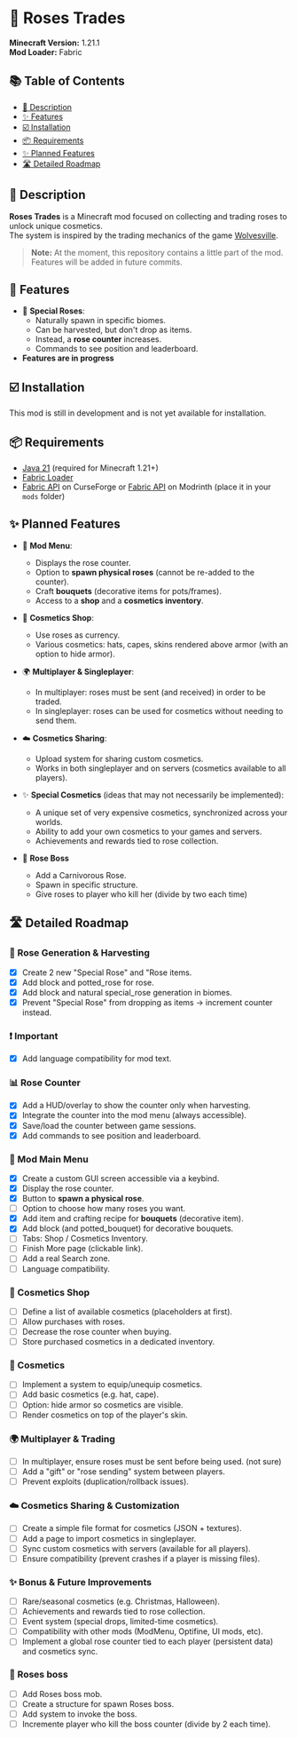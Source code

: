 # 🌹 Roses Trades

**Minecraft Version:** 1.21.1  
**Mod Loader:** Fabric  

## 📚 Table of Contents

- [📖 Description](#-description)
- [✨ Features](#-features)
- [☑️ Installation](#️-installation)
- [📦 Requirements](#-requirements)
- [✨ Planned Features](#-planned-features)
- [🛣️ Detailed Roadmap](#️-detailed-roadmap)

## 📖 Description

**Roses Trades** is a Minecraft mod focused on collecting and trading roses to unlock unique cosmetics.  
The system is inspired by the trading mechanics of the game [Wolvesville](https://www.wolvesville.com/).

> **Note:** At the moment, this repository contains a little part of the mod.  
> Features will be added in future commits.

## 🚀 Features

- 🌱 **Special Roses**:  
  - Naturally spawn in specific biomes.  
  - Can be harvested, but don't drop as items.  
  - Instead, a **rose counter** increases.  
  - Commands to see position and leaderboard.
- **Features are in progress**

## ☑️ Installation

This mod is still in development and is not yet available for installation.  

## 📦 Requirements

- [Java 21](https://adoptium.net/) (required for Minecraft 1.21+)  
- [Fabric Loader](https://fabricmc.net/use/)  
- [Fabric API](https://www.curseforge.com/minecraft/mc-mods/fabric-api) on CurseForge or [Fabric API](https://modrinth.com/mod/fabric-api) on Modrinth (place it in your `mods` folder)  

## ✨ Planned Features

- 🎁 **Mod Menu**:  
  - Displays the rose counter.  
  - Option to **spawn physical roses** (cannot be re-added to the counter).  
  - Craft **bouquets** (decorative items for pots/frames).  
  - Access to a **shop** and a **cosmetics inventory**.  

- 🛒 **Cosmetics Shop**:  
  - Use roses as currency.  
  - Various cosmetics: hats, capes, skins rendered above armor (with an option to hide armor).  

- 🌍 **Multiplayer & Singleplayer**:  
  - In multiplayer: roses must be sent (and received) in order to be traded.  
  - In singleplayer: roses can be used for cosmetics without needing to send them.  

- ☁️ **Cosmetics Sharing**:  
  - Upload system for sharing custom cosmetics.  
  - Works in both singleplayer and on servers (cosmetics available to all players).  

- ✨ **Special Cosmetics** (ideas that may not necessarily be implemented):  
  - A unique set of very expensive cosmetics, synchronized across your worlds.  
  - Ability to add your own cosmetics to your games and servers.  
  - Achievements and rewards tied to rose collection.  

- 🌹 **Rose Boss**
  - Add a Carnivorous Rose.
  - Spawn in specific structure.
  - Give roses to player who kill her (divide by two each time)

## 🛣️ Detailed Roadmap

### 🌱 Rose Generation & Harvesting

- [x] Create 2 new "Special Rose" and "Rose items.  
- [x] Add block and potted_rose for rose.
- [x] Add block and natural special_rose generation in biomes.  
- [x] Prevent "Special Rose" from dropping as items → increment counter instead.  

### ❗ Important

- [x] Add language compatibility for mod text.

### 📊 Rose Counter

- [x] Add a HUD/overlay to show the counter only when harvesting.  
- [x] Integrate the counter into the mod menu (always accessible).  
- [x] Save/load the counter between game sessions.  
- [x] Add commands to see position and leaderboard.

### 🎁 Mod Main Menu

- [X] Create a custom GUI screen accessible via a keybind.  
- [x] Display the rose counter.  
- [x] Button to **spawn a physical rose**.
- [ ] Option to choose how many roses you want.  
- [x] Add item and crafting recipe for **bouquets** (decorative item).
- [x] Add block (and potted_bouquet) for decorative bouquets.
- [ ] Tabs: Shop / Cosmetics Inventory.
- [ ] Finish More page (clickable link).
- [ ] Add a real Search zone.
- [ ] Language compatibility.

### 🛒 Cosmetics Shop

- [ ] Define a list of available cosmetics (placeholders at first).  
- [ ] Allow purchases with roses.  
- [ ] Decrease the rose counter when buying.  
- [ ] Store purchased cosmetics in a dedicated inventory.  

### 👕 Cosmetics

- [ ] Implement a system to equip/unequip cosmetics.  
- [ ] Add basic cosmetics (e.g. hat, cape).  
- [ ] Option: hide armor so cosmetics are visible.  
- [ ] Render cosmetics on top of the player's skin.  

### 🌍 Multiplayer & Trading

- [ ] In multiplayer, ensure roses must be sent before being used.  (not sure)
- [ ] Add a "gift" or "rose sending" system between players.  
- [ ] Prevent exploits (duplication/rollback issues).  

### ☁️ Cosmetics Sharing & Customization

- [ ] Create a simple file format for cosmetics (JSON + textures).  
- [ ] Add a page to import cosmetics in singleplayer.  
- [ ] Sync custom cosmetics with servers (available for all players).  
- [ ] Ensure compatibility (prevent crashes if a player is missing files).  

### ✨ Bonus & Future Improvements

- [ ] Rare/seasonal cosmetics (e.g. Christmas, Halloween).  
- [ ] Achievements and rewards tied to rose collection.  
- [ ] Event system (special drops, limited-time cosmetics).  
- [ ] Compatibility with other mods (ModMenu, Optifine, UI mods, etc).  
- [ ] Implement a global rose counter tied to each player (persistent data) and cosmetics sync.  

### 🌹 Roses boss

- [ ] Add Roses boss mob.
- [ ] Create a structure for spawn Roses boss.
- [ ] Add system to invoke the boss.
- [ ] Incremente player who kill the boss counter (divide by 2 each time).
